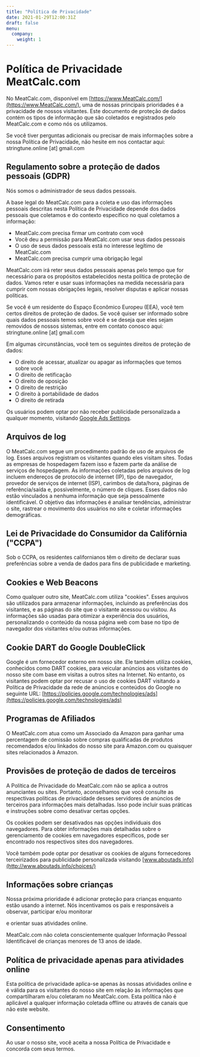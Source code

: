 ```yaml
---
title: "Política de Privacidade"
date: 2021-01-29T12:00:31Z
draft: false
menu:
  company:
    weight: 1
---
```


# Política de Privacidade MeatCalc.com

No MeatCalc.com, disponível em [https://www.MeatCalc.com/](https://www.MeatCalc.com/), uma de nossas principais prioridades é a privacidade de nossos visitantes. Este documento de proteção de dados contém os tipos de informação que são coletados e registrados pelo MeatCalc.com e como nós os utilizamos.

Se você tiver perguntas adicionais ou precisar de mais informações sobre a nossa Política de Privacidade, não hesite em nos contactar aqui: stringtune.online [at] gmail.com

## Regulamento sobre a proteção de dados pessoais (GDPR)

Nós somos o administrador de seus dados pessoais.

A base legal do MeatCalc.com para a coleta e uso das informações pessoais descritas nesta Política de Privacidade depende dos dados pessoais que coletamos e do contexto específico no qual coletamos a informação:

- MeatCalc.com precisa firmar um contrato com você
- Você deu a permissão para MeatCalc.com usar seus dados pessoais
- O uso de seus dados pessoais está no interesse legítimo de MeatCalc.com
- MeatCalc.com precisa cumprir uma obrigação legal

MeatCalc.com irá reter seus dados pessoais apenas pelo tempo que for necessário para os propósitos estabelecidos nesta política de proteção de dados. Vamos reter e usar suas informações na medida necessária para cumprir com nossas obrigações legais, resolver disputas e aplicar nossas políticas.

Se você é um residente do Espaço Econômico Europeu (EEA), você tem certos direitos de proteção de dados. Se você quiser ser informado sobre quais dados pessoais temos sobre você e se deseja que eles sejam removidos de nossos sistemas, entre em contato conosco aqui: stringtune.online [at] gmail.com

Em algumas circunstâncias, você tem os seguintes direitos de proteção de dados:

- O direito de acessar, atualizar ou apagar as informações que temos sobre você
- O direito de retificação
- O direito de oposição
- O direito de restrição
- O direito à portabilidade de dados
- O direito de retirada

Os usuários podem optar por não receber publicidade personalizada a qualquer momento, visitando [Google Ads Settings](https://www.google.com/settings/ads).

## Arquivos de log

O MeatCalc.com segue um procedimento padrão de uso de arquivos de log. Esses arquivos registram os visitantes quando eles visitam sites. Todas as empresas de hospedagem fazem isso e fazem parte da análise de serviços de hospedagem. As informações coletadas pelos arquivos de log incluem endereços de protocolo de internet (IP), tipo de navegador, provedor de serviços de internet (ISP), carimbos de data/hora, páginas de referência/saída e, possivelmente, o número de cliques. Esses dados não estão vinculados a nenhuma informação que seja pessoalmente identificável. O objetivo das informações é analisar tendências, administrar o site, rastrear o movimento dos usuários no site e coletar informações demográficas.

## Lei de Privacidade do Consumidor da Califórnia ("CCPA")

Sob o CCPA, os residentes californianos têm o direito de declarar suas preferências sobre a venda de dados para fins de publicidade e marketing. 

## Cookies e Web Beacons

Como qualquer outro site, MeatCalc.com utiliza "cookies". Esses arquivos são utilizados para armazenar informações, incluindo as preferências dos visitantes, e as páginas do site que o visitante acessou ou visitou. As informações são usadas para otimizar a experiência dos usuários, personalizando o conteúdo da nossa página web com base no tipo de navegador dos visitantes e/ou outras informações.

## Cookie DART do Google DoubleClick

Google é um fornecedor externo em nosso site. Ele também utiliza cookies, conhecidos como DART cookies, para veicular anúncios aos visitantes do nosso site com base em visitas a outros sites na Internet. No entanto, os visitantes podem optar por recusar o uso de cookies DART visitando a Política de Privacidade da rede de anúncios e conteúdos do Google no seguinte URL: [https://policies.google.com/technologies/ads](https://policies.google.com/technologies/ads)

## Programas de Afiliados

O MeatCalc.com atua como um Associado da Amazon para ganhar uma percentagem de comissão sobre compras qualificadas de produtos recomendados e/ou linkados do nosso site para Amazon.com ou quaisquer sites relacionados à Amazon.

## Provisões de proteção de dados de terceiros

A Política de Privacidade do MeatCalc.com não se aplica a outros anunciantes ou sites. Portanto, aconselhamos que você consulte as respectivas políticas de privacidade desses servidores de anúncios de terceiros para informações mais detalhadas. Isso pode incluir suas práticas e instruções sobre como desativar certas opções.

Os cookies podem ser desativados nas opções individuais dos navegadores. Para obter informações mais detalhadas sobre o gerenciamento de cookies em navegadores específicos, pode ser encontrado nos respectivos sites dos navegadores.

Você também pode optar por desativar os cookies de alguns fornecedores terceirizados para publicidade personalizada visitando [www.aboutads.info](http://www.aboutads.info/choices/)

## Informações sobre crianças

Nossa próxima prioridade é adicionar proteção para crianças enquanto estão usando a internet. Nós incentivamos os pais e responsáveis a observar, participar e/ou monitorar

 e orientar suas atividades online.

MeatCalc.com não coleta conscientemente qualquer Informação Pessoal Identificável de crianças menores de 13 anos de idade.

## Política de privacidade apenas para atividades online

Esta política de privacidade aplica-se apenas às nossas atividades online e é válida para os visitantes do nosso site em relação às informações que compartilharam e/ou coletaram no MeatCalc.com. Esta política não é aplicável a qualquer informação coletada offline ou através de canais que não este website.

## Consentimento

Ao usar o nosso site, você aceita a nossa Política de Privacidade e concorda com seus termos.
